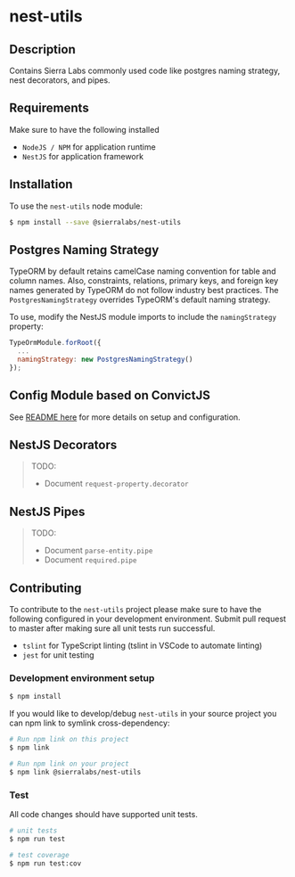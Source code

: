 # nest-utils

## Description

Contains Sierra Labs commonly used code like postgres naming strategy, nest decorators, and pipes.

## Requirements

Make sure to have the following installed

* `NodeJS / NPM` for application runtime
* `NestJS` for application framework

## Installation

To use the `nest-utils` node module:

```bash
$ npm install --save @sierralabs/nest-utils
```

## Postgres Naming Strategy

TypeORM by default retains camelCase naming convention for table and column names. Also, constraints, relations, primary keys, and foreign key names generated by TypeORM do not follow industry best practices. The `PostgresNamingStrategy` overrides TypeORM's default naming strategy.

To use, modify the NestJS module imports to include the `namingStrategy` property:

```javascript
TypeOrmModule.forRoot({
  ...
  namingStrategy: new PostgresNamingStrategy()
});
```

## Config Module based on ConvictJS

See [README here](src/config/README.md) for more details on setup and configuration.

## NestJS Decorators

> TODO:
> - Document `request-property.decorator`

## NestJS Pipes

> TODO:
> - Document `parse-entity.pipe`
> - Document `required.pipe`

## Contributing

To contribute to the `nest-utils` project please make sure to have the following configured in your development environment. Submit pull request to master after making sure all unit tests run successful.

* `tslint` for TypeScript linting (tslint in VSCode to automate linting)
* `jest` for unit testing

### Development environment setup

```bash
$ npm install
```

If you would like to develop/debug `nest-utils` in your source project you can npm link to symlink cross-dependency:

```bash
# Run npm link on this project
$ npm link

# Run npm link on your project
$ npm link @sierralabs/nest-utils
```

### Test

All code changes should have supported unit tests.

```bash
# unit tests
$ npm run test

# test coverage
$ npm run test:cov
```

